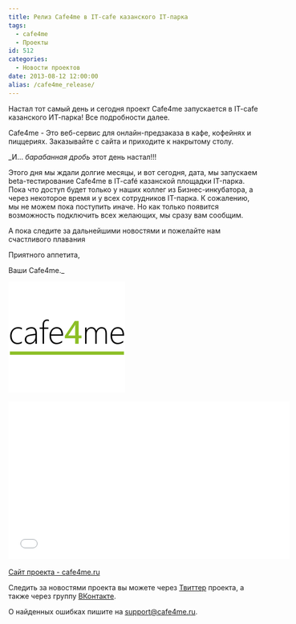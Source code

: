 ```yaml
---
title: Релиз Cafe4me в IT-cafe казанского IT-парка
tags:
  - cafe4me
  - Проекты
id: 512
categories:
  - Новости проектов
date: 2013-08-12 12:00:00
alias: /cafe4me_release/
---
```


Настал тот самый день и сегодня проект Cafe4me запускается в IT-cafe казанского ИТ-парка! Все подробности далее.
<!--more-->

Cafe4me - Это веб-сервис для онлайн-предзаказа в кафе, кофейнях и пиццериях. Заказывайте с сайта и приходите к накрытому столу.

_И… *барабанная дробь* этот день настал!!!

Этого дня мы ждали долгие месяцы, и вот сегодня, дата, мы запускаем beta-тестирование Cafe4me в IT-café казанской площадки IT-парка. Пока что доступ будет только у наших коллег из Бизнес-инкубатора, а через некоторое время и у всех сотрудников IT-парка.
К сожалению, мы не можем пока поступить иначе. Но как только появится возможность подключить всех желающих, мы сразу вам сообщим.

А пока следите за дальнейшими новостями и пожелайте нам счастливого плавания

Приятного аппетита,

Ваши Cafe4me._

[![logo_cub](/content/2013/08/logo_cub.png)](/content/2013/08/logo_cub.png)

<iframe width="560" height="315" src="//www.youtube.com/embed/t9l4_zIQcHw" frameborder="0" allowfullscreen></iframe>

[Сайт проекта - cafe4me.ru](http://cafe4me.ru)

Следить за новостями проекта вы можете через [Твиттер](https://twitter.com/cafe4me_tweet) проекта, а также через группу [ВКонтакте](https://vk.com/cafe4me).

О найденных ошибках пишите на [support@cafe4me.ru](mailto:support@cafe4me.ru).